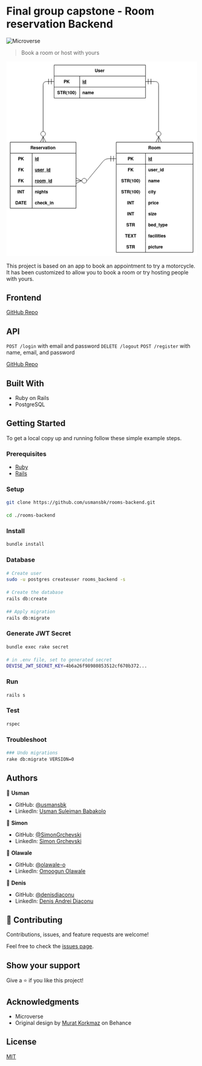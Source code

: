 # Final group capstone - Room reservation Backend

![Microverse](https://img.shields.io/badge/Microverse-blueviolet)

> Book a room or host with yours

![screenshot](./erd.png)

This project is based on an app to book an appointment to try a motorcycle. It has been customized to allow you to book a room or try hosting people with yours.

## Frontend

[GitHub Repo](https://github.com/usmansbk/rooms-frontend)

## API

`POST /login` with email and password
`DELETE /logout`
`POST /register` with name, email, and password

[GitHub Repo](https://github.com/usmansbk/rooms_frontend)

## Built With

- Ruby on Rails
- PostgreSQL

## Getting Started

To get a local copy up and running follow these simple example steps.

### Prerequisites

- [Ruby](https://www.ruby-lang.org/en/)
- [Rails](https://gorails.com/)

### Setup

```sh
git clone https://github.com/usmansbk/rooms-backend.git

cd ./rooms-backend
```

### Install

```sh
bundle install
```

### Database

```sh
# Create user
sudo -u postgres createuser rooms_backend -s

# Create the database
rails db:create

## Apply migration
rails db:migrate
```

### Generate JWT Secret

```sh
bundle exec rake secret

# in .env file, set to generated secret
DEVISE_JWT_SECRET_KEY=4b6a26f98980853512cf670b372...
```

### Run

```sh
rails s
```

### Test

```sh
rspec
```

### Troubleshoot

```sh
### Undo migrations
rake db:migrate VERSION=0
```

## Authors

👤 **Usman**

- GitHub: [@usmansbk](https://github.com/usmansbk)
- LinkedIn: [Usman Suleiman Babakolo](https://linkedin.com/in/usmansbk)

👤 **Simon**

- GitHub: [@SimonGrchevski](https://github.com/SimonGrchevski)
- LinkedIn: [Simon Grchevski](https://www.linkedin.com/in/simon-grchevski-682935209/)

👤 **Olawale**

- GitHub: [@olawale-o](https://github.com/olawale-o)
- LinkedIn: [Omoogun Olawale](https://linkedin.com/in/olawaleomoogun)

👤 **Denis**

- GitHub: [@denisdiaconu](https://github.com/denisdiaconu)
- LinkedIn: [Denis Andrei Diaconu](https://www.linkedin.com/in/denis-diaconu-1394091b7/)

## 🤝 Contributing

Contributions, issues, and feature requests are welcome!

Feel free to check the [issues page](../../issues/).

## Show your support

Give a ⭐️ if you like this project!

## Acknowledgments

- Microverse
- Original design by [Murat Korkmaz](https://www.behance.net/muratk) on Behance

## License

[MIT](./LICENSE)
